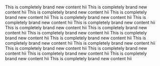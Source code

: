 This is completely brand new content
hii
This is completely brand new content
hii
This is completely brand new content
hii
This is completely brand new content
hii
This is completely brand new content
hii
This is completely brand new content
hii
This is completely brand new content
hii
This is completely brand new content
hii
This is completely brand new content
hii
This is completely brand new content
hii
This is completely brand new content
hii
This is completely brand new content
hii
This is completely brand new content
hii
This is completely brand new content
hii
This is completely brand new content
hii
This is completely brand new content
hii
This is completely brand new content
hii
This is completely brand new content
hii
This is completely brand new content
hii

